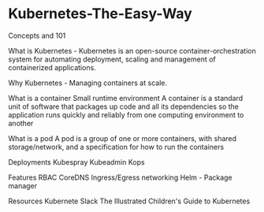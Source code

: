 # Kubernetes-The-Easy-Way
Concepts and 101


What is Kubernetes - Kubernetes is an open-source container-orchestration system for automating deployment, scaling and management of containerized applications. 

Why Kubernetes - Managing containers at scale.

What is a container 
Small runtime environment
A container is a standard unit of software that packages up code and all its dependencies so the application runs quickly and reliably from one computing environment to another

What is a pod
A pod is a group of one or more containers, with shared storage/network, and a specification for how to run the containers

Deployments
Kubespray
Kubeadmin
Kops

Features
RBAC
CoreDNS
Ingress/Egress networking
Helm - Package manager

Resources
Kubernete Slack
The Illustrated Children's Guide to Kubernetes
